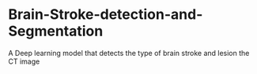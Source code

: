 # Brain-Stroke-detection-and-Segmentation
A Deep learning model that detects the type of brain stroke and lesion the CT image
